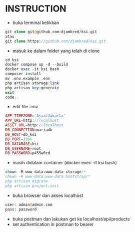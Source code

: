 # INSTRUCTION
- buka terminal ketikkan
```php
git clone git@github.com:djambred/ksi.git
atau
git clone https://github.com/djambred/ksi.git
```
- masuk ke dalam folder yang telah di clone
```php
cd ksi
docker compose up -d --build
docker exec -it ksi bash
composer install
mv .env.example .env
php artisan storage:link
php artisan key:generate
exit 
code .
```
- edit file .env
```php 
APP_TIMEZONE='Asia/Jakarta'
APP_URL=http://localhost
ASSET_URL=http://localhost
DB_CONNECTION=mariadb
DB_HOST=db_ksi
DB_PORT=3306
DB_DATABASE=ksi
DB_USERNAME=root
DB_PASSWORD=p455w0rd
```
- masih didalam container (docker exec -it ksi bash)
```php
chown -R www-data:www-data storage/*
chown -R www-data:www-data bootstrap/*
php artisan migrate
php artisan project:init
```
- buka browser dan akses localhost
```php
user: admin@admin.com
pass: password
```
- buka postman dan lakukan get ke localhost/api/products
- set authentication in postman to bearer